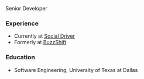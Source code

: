 Senior Developer

### Experience
- Currently at [Social Driver](https://www.socialdriver.com/)  
- Formerly at [BuzzShift](https://buzzshift.com/)

### Education
- Software Engineering, University of Texas at Dallas

